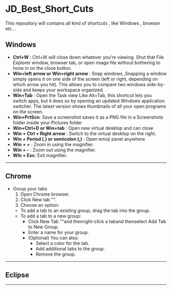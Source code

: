 # JD_Best_Short_Cuts
This repository will contains all kind of shortcuts , like Windows , browser etc...

## Windows
- **Ctrl+W** : Ctrl+W will close down whatever you’re viewing. Shut that File Explorer window, browser tab, or open image file without bothering to hone in on the close button.
- **Win+left arrow or Win+right arrow** : Snap windows ,Snapping a window simply opens it on one side of the screen (left or right, depending on which arrow you hit). This allows you to compare two windows side-by-side and keeps your workspace organized.
- **Win+Tab** : Open the Task view Like Alt+Tab, this shortcut lets you switch apps, but it does so by opening an updated Windows application switcher. The latest version shows thumbnails of all your open programs on the screen.
- **Win+PrtScn**: Save a screenshot saves it as a PNG file in a Screenshots folder inside your Pictures folder
- **Win+Ctrl+D or Win+tab** : Open new virtual desktop and can close
- **Win + Ctrl + Right arrow** :	Switch to the virtual desktop on the right.
- **Win + Period (.) or semicolon (;)**  : Open emoji panel anywhere
- **Win + +** : Zoom in using the magnifier.
- **Win + -** : Zoom out using the magnifier.
- **WIn + Esc**: Exit magnifier.




---

## Chrome
- Group your tabs
   1. Open Chrome browser.
   2. Click New tab "".
   3. Choose an option:
     - To add a tab to an existing group, drag the tab into the group.
     - To add a tab to a new group:
        - Click New Tab ""and thenright-click a taband thenselect Add Tab to New Group.
        - Enter a name for your group.
        - (Optional) You can also:
          - Select a color for the tab.
          - Add additional tabs to the group.
          - Remove the group.
---

## Eclipse

---




